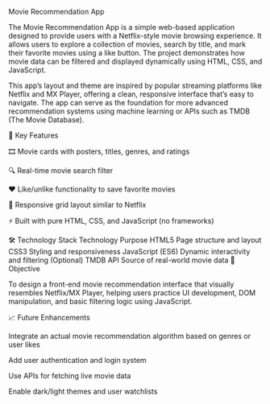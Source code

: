 Movie Recommendation App

The Movie Recommendation App is a simple web-based application designed to provide users with a Netflix-style movie browsing experience. It allows users to explore a collection of movies, search by title, and mark their favorite movies using a like button. The project demonstrates how movie data can be filtered and displayed dynamically using HTML, CSS, and JavaScript.

This app’s layout and theme are inspired by popular streaming platforms like Netflix and MX Player, offering a clean, responsive interface that’s easy to navigate. The app can serve as the foundation for more advanced recommendation systems using machine learning or APIs such as TMDB (The Movie Database).

🧠 Key Features

🎞️ Movie cards with posters, titles, genres, and ratings

🔍 Real-time movie search filter

❤️ Like/unlike functionality to save favorite movies

📱 Responsive grid layout similar to Netflix

⚡ Built with pure HTML, CSS, and JavaScript (no frameworks)

🛠️ Technology Stack
Technology	Purpose
HTML5	Page structure and layout
CSS3	Styling and responsiveness
JavaScript (ES6)	Dynamic interactivity and filtering
(Optional) TMDB API	Source of real-world movie data
🚀 Objective

To design a front-end movie recommendation interface that visually resembles Netflix/MX Player, helping users practice UI development, DOM manipulation, and basic filtering logic using JavaScript.

📈 Future Enhancements

Integrate an actual movie recommendation algorithm based on genres or user likes

Add user authentication and login system

Use APIs for fetching live movie data

Enable dark/light themes and user watchlists
